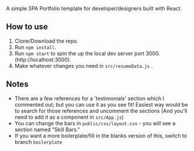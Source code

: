 A simple SPA Portfolio template for developer/designers built with React.


## How to use
1. Clone/Download the repo.
2. Run  ``` npm install ```.
3. Run ```npm start``` to spin the up the local dev server port 3000.(http://localhost:3000).
4. Make whatever changes you need in ```src/resumeData.js``` .

## Notes
- There are a few references for a 'testimonials' section which I commented out; but you can use it as you see fit! Easiest way would be to search for those references and uncomment the sections (And you'll need to add it as a component in ```src/App.js```)
- You can change the bars in ```public/css/layout.css``` - you will see a section named "Skill Bars." 
- If you want a more boilerplate/fill in the blanks version of this, switch to branch ```boilerplate```
